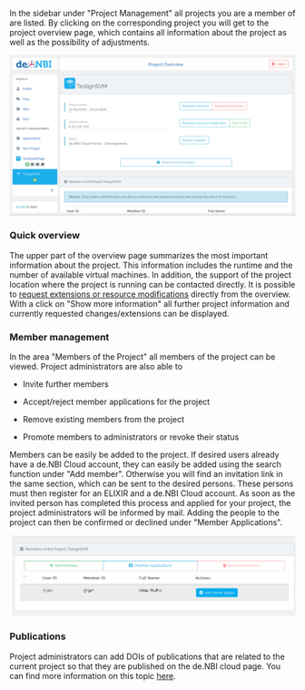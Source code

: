In the sidebar under "Project Management" all projects you are a member of are listed. By clicking on the corresponding project you will get to the project overview page, which contains all information about the project as well as the possibility of adjustments.

![project_overview](img/project_overview.png)

### Quick overview

The upper part of the overview page summarizes the most important information about the project. This information includes the runtime and the number of available virtual machines. In addition, the support of the project location where the project is running can be contacted directly. 
It is possible to [request extensions or resource modifications](modification.md) directly from the overview.
With a click on "Show more information" all further project information and currently requested changes/extensions can be displayed.

### Member management

In the area "Members of the Project" all members of the project can be viewed. 
Project administrators are also able to  

* Invite further members

* Accept/reject member applications for the project

* Remove existing members from the project

* Promote members to administrators or revoke their status

Members can be easily be added to the project.
If desired users already have a de.NBI Cloud account, they can easily be added using the search function under "Add member". Otherwise you will find an invitation link in the same section, which can be sent to the desired persons. These persons must then register for an ELIXIR and a de.NBI Cloud account. As soon as the invited person has completed this process and applied for your project, the project administrators will be informed by mail. Adding the people to the project can then be confirmed or declined under "Member Applications".


![member_overview](img/member_overview.png)

### Publications

Project administrators can add DOIs of publications that are related to the current project so that they are published on the de.NBI cloud page. You can find more information on this topic [here](../citation_and_publication.md).